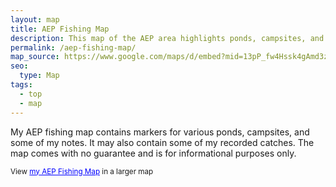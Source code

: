 ```yaml
---
layout: map
title: AEP Fishing Map
description: This map of the AEP area highlights ponds, campsites, and some fishing notes. It may also contain some of my recorded catches.
permalink: /aep-fishing-map/
map_source: https://www.google.com/maps/d/embed?mid=13pP_fw4Hssk4gAmd3zHfpQmWFrA
seo:
  type: Map
tags:
  - top
  - map
---
```

<p>My AEP fishing map contains markers for various ponds, campsites, and some of my notes. It may also contain some of my recorded catches. The map comes with no guarantee and is for informational purposes only.</p>

<small>View <a href="https://www.google.com/maps/ms?msa=0&msid=204931278092854056383.0004b43a451e3c8afc737&ie=UTF8&t=h&ll=39.728313,-81.715622&spn=0.126741,0.219727&z=12&source=embed" style="color:#0000FF;text-align:left">my AEP Fishing Map</a> in a larger map</small>
